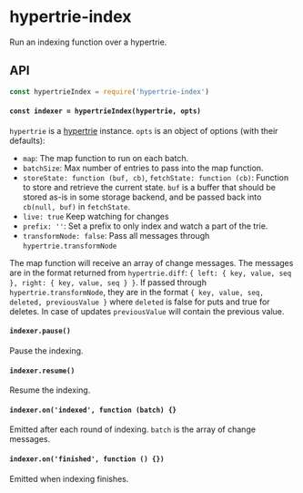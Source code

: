 # hypertrie-index

Run an indexing function over a hypertrie.

## API

```js
const hypertrieIndex = require('hypertrie-index')
```

#### `const indexer = hypertrieIndex(hypertrie, opts)`

`hypertrie` is a [hypertrie](https://github.com/mafintosh/hypertrie) instance.
`opts` is an object of options (with their defaults):

* `map`: The map function to run on each batch.
* `batchSize`: Max number of entries to pass into the map function.
* `storeState: function (buf, cb)`, `fetchState: function (cb)`: Function to store and retrieve the current state. `buf` is a buffer that should be stored as-is in some storage backend, and be passed back into `cb(null, buf)` in `fetchState`.
* `live: true` Keep watching for changes
* `prefix: ''`: Set a prefix to only index and watch a part of the trie.
* `transformNode: false`: Pass all messages through `hypertrie.transformNode`

The map function will receive an array of change messages. The messages are in the format returned from `hypertrie.diff`: `{ left: { key, value, seq }, right: { key, value, seq } }`. If passed through `hypertrie.transformNode`, they are in the format `{ key, value, seq, deleted, previousValue }` where `deleted` is false for puts and true for deletes. In case of updates `previousValue` will contain the previous value.

#### `indexer.pause()`

Pause the indexing.

#### `indexer.resume()`

Resume the indexing.

#### `indexer.on('indexed', function (batch) {}`

Emitted after each round of indexing. `batch` is the array of change messages.

#### `indexer.on('finished', function () {})`

Emitted when indexing finishes.

